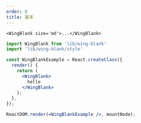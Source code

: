 ```yaml
---
order: 0
title: 基本
---
```


```<WingBlank size='md'>...</WingBlank>```

````jsx
import WingBlank from 'lib/wing-blank'
import 'lib/wing-blank/style'

const WingBlankExample = React.createClass({
  render() {
    return (
      <WingBlank>
        hello
      </WingBlank>
    );
  },
});

ReactDOM.render(<WingBlankExample />, mountNode);
